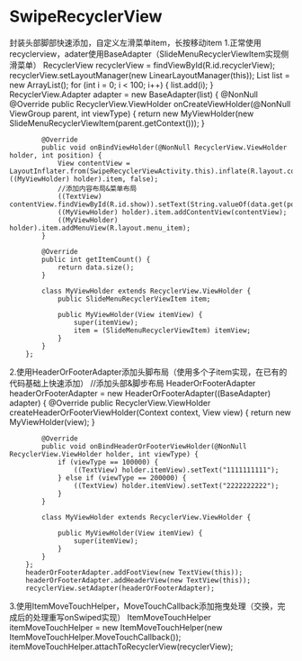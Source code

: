 # SwipeRecyclerView
封装头部脚部快速添加，自定义左滑菜单item，长按移动item
1.正常使用recyclerview，adater使用BaseAdapter（SlideMenuRecyclerViewItem实现侧滑菜单）
 RecyclerView recyclerView = findViewById(R.id.recyclerView);
        recyclerView.setLayoutManager(new LinearLayoutManager(this));
        List list = new ArrayList<Integer>();
        for (int i = 0; i < 100; i++) {
            list.add(i);
        }
        RecyclerView.Adapter adapter = new BaseAdapter<Integer>(list) {
            @NonNull
            @Override
            public RecyclerView.ViewHolder onCreateViewHolder(@NonNull ViewGroup parent, int viewType) {
                return new MyViewHolder(new SlideMenuRecyclerViewItem(parent.getContext()));
            }

            @Override
            public void onBindViewHolder(@NonNull RecyclerView.ViewHolder holder, int position) {
                View contentView = LayoutInflater.from(SwipeRecyclerViewActivity.this).inflate(R.layout.content_item, ((MyViewHolder) holder).item, false);
                //添加内容布局&菜单布局
                ((TextView) contentView.findViewById(R.id.show)).setText(String.valueOf(data.get(position)));
                ((MyViewHolder) holder).item.addContentView(contentView);
                ((MyViewHolder) holder).item.addMenuView(R.layout.menu_item);
            }

            @Override
            public int getItemCount() {
                return data.size();
            }

            class MyViewHolder extends RecyclerView.ViewHolder {
                public SlideMenuRecyclerViewItem item;

                public MyViewHolder(View itemView) {
                    super(itemView);
                    item = (SlideMenuRecyclerViewItem) itemView;
                }
            }
        };
        
        
2.使用HeaderOrFooterAdapter添加头脚布局（使用多个子item实现，在已有的代码基础上快速添加）
        //添加头部&脚步布局
        HeaderOrFooterAdapter headerOrFooterAdapter = new HeaderOrFooterAdapter((BaseAdapter) adapter) {
            @Override
            public RecyclerView.ViewHolder createHeaderOrFooterViewHolder(Context context, View view) {
                return new MyViewHolder(view);
            }

            @Override
            public void onBindHeaderOrFooterViewHolder(@NonNull RecyclerView.ViewHolder holder, int viewType) {
                if (viewType == 100000) {
                    ((TextView) holder.itemView).setText("1111111111");
                } else if (viewType == 200000) {
                    ((TextView) holder.itemView).setText("2222222222");
                }
            }

            class MyViewHolder extends RecyclerView.ViewHolder {

                public MyViewHolder(View itemView) {
                    super(itemView);
                }
            }
        };
        headerOrFooterAdapter.addFootView(new TextView(this));
        headerOrFooterAdapter.addHeaderView(new TextView(this));
        recyclerView.setAdapter(headerOrFooterAdapter);
3.使用ItemMoveTouchHelper，MoveTouchCallback添加拖曳处理（交换，完成后的处理重写onSwiped实现）
        ItemMoveTouchHelper itemMoveTouchHelper = new ItemMoveTouchHelper(new ItemMoveTouchHelper.MoveTouchCallback());
        itemMoveTouchHelper.attachToRecyclerView(recyclerView);
